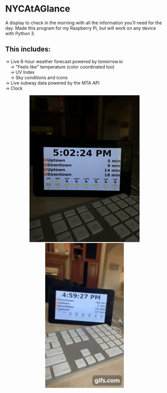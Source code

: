 # NYCAtAGlance
A display to check in the morning with all the information you'll need for the day. Made this program for my Raspberry Pi, but will work on any device with Python 3.

## This includes:<br>
-> Live 6-hour weather forecast powered by tomorrow.io<br>
&nbsp;&nbsp;&nbsp;&nbsp;-> "Feels like" temperature (color coordinated too)<br>
&nbsp;&nbsp;&nbsp;&nbsp;-> UV Index<br>
&nbsp;&nbsp;&nbsp;&nbsp;-> Sky conditions and icons<br>
-> Live subway data powered by the MTA API<br>
-> Clock<br>

<p align="center">
  <img src="projectPhoto.JPG" width="350" alt="project photo"></img>
  <img src="projectGif.gif" width="250"/>
</p>

